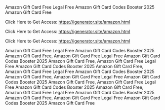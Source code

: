 Amazon Gift Card Free Legal Free Amazon Gift Card Codes Booster 2025 Amazon Gift Card Free

Click Here to Get Access: https://igenerator.site/amazon.html

Click Here to Get Access: https://igenerator.site/amazon.html

Click Here to Get Access: https://igenerator.site/amazon.html

Amazon Gift Card Free Legal Free Amazon Gift Card Codes Booster 2025 Amazon Gift Card Free, Amazon Gift Card Free Legal Free Amazon Gift Card Codes Booster 2025 Amazon Gift Card Free, Amazon Gift Card Free Legal Free Amazon Gift Card Codes Booster 2025 Amazon Gift Card Free, Amazon Gift Card Free Legal Free Amazon Gift Card Codes Booster 2025 Amazon Gift Card Free, Amazon Gift Card Free Legal Free Amazon Gift Card Codes Booster 2025 Amazon Gift Card Free, Amazon Gift Card Free Legal Free Amazon Gift Card Codes Booster 2025 Amazon Gift Card Free, Amazon Gift Card Free Legal Free Amazon Gift Card Codes Booster 2025 Amazon Gift Card Free, Amazon Gift Card Free Legal Free Amazon Gift Card Codes Booster 2025 Amazon Gift Card Free
